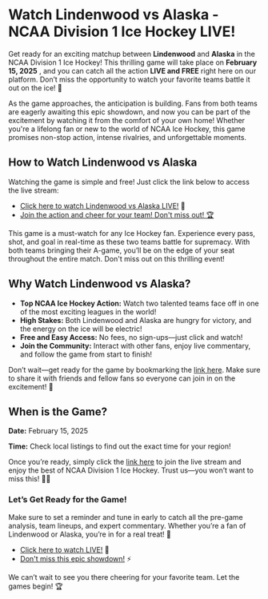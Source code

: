 # Watch Lindenwood vs Alaska - NCAA Division 1 Ice Hockey LIVE!

Get ready for an exciting matchup between **Lindenwood** and **Alaska** in the NCAA Division 1 Ice Hockey! This thrilling game will take place on **February 15, 2025** , and you can catch all the action **LIVE and FREE** right here on our platform. Don’t miss the opportunity to watch your favorite teams battle it out on the ice! 🏒

As the game approaches, the anticipation is building. Fans from both teams are eagerly awaiting this epic showdown, and now you can be part of the excitement by watching it from the comfort of your own home! Whether you're a lifelong fan or new to the world of NCAA Ice Hockey, this game promises non-stop action, intense rivalries, and unforgettable moments.

## How to Watch Lindenwood vs Alaska

Watching the game is simple and free! Just click the link below to access the live stream:

- [Click here to watch Lindenwood vs Alaska LIVE!](https://tinyurl.com/livestreamfreeo?st=Lindenwood+vs+Alaska&si=ghc) 🎥
- [Join the action and cheer for your team! Don't miss out! 🏆](https://tinyurl.com/livestreamfreeo?st=Lindenwood+vs+Alaska&si=ghc)

This game is a must-watch for any Ice Hockey fan. Experience every pass, shot, and goal in real-time as these two teams battle for supremacy. With both teams bringing their A-game, you’ll be on the edge of your seat throughout the entire match. Don't miss out on this thrilling event!

## Why Watch Lindenwood vs Alaska?

- **Top NCAA Ice Hockey Action:** Watch two talented teams face off in one of the most exciting leagues in the world!
- **High Stakes:** Both Lindenwood and Alaska are hungry for victory, and the energy on the ice will be electric!
- **Free and Easy Access:** No fees, no sign-ups—just click and watch!
- **Join the Community:** Interact with other fans, enjoy live commentary, and follow the game from start to finish!

Don’t wait—get ready for the game by bookmarking the [link here](https://tinyurl.com/livestreamfreeo?st=Lindenwood+vs+Alaska&si=ghc). Make sure to share it with friends and fellow fans so everyone can join in on the excitement! 🎉

## When is the Game?

**Date:** February 15, 2025

**Time:** Check local listings to find out the exact time for your region!

Once you’re ready, simply click the [link here](https://tinyurl.com/livestreamfreeo?st=Lindenwood+vs+Alaska&si=ghc) to join the live stream and enjoy the best of NCAA Division 1 Ice Hockey. Trust us—you won’t want to miss this! 🏒🔥

### Let’s Get Ready for the Game!

Make sure to set a reminder and tune in early to catch all the pre-game analysis, team lineups, and expert commentary. Whether you’re a fan of Lindenwood or Alaska, you’re in for a real treat! 🎉

- [Click here to watch LIVE!](https://tinyurl.com/livestreamfreeo?st=Lindenwood+vs+Alaska&si=ghc) 🔴
- [Don't miss this epic showdown!](https://tinyurl.com/livestreamfreeo?st=Lindenwood+vs+Alaska&si=ghc) ⚡

We can’t wait to see you there cheering for your favorite team. Let the games begin! 🏆
